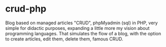 # crud-php
Blog based on managed articles "CRUD", phpMyadmin (sql) in PHP, very simple for didactic purposes, expanding a little more my vision about programming languages. That simulates the flow of a blog, with the option to create articles, edit them, delete them, famous CRUD.
